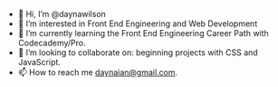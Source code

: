 - 👋 Hi, I’m @daynawilson
- 👀 I’m interested in Front End Engineering and Web Development
- 🌱 I’m currently learning the Front End Engineering Career Path with Codecademy/Pro.
- 💞️ I’m looking to collaborate on: beginning projects with CSS and JavaScript.
- 📫 How to reach me daynaian@gmail.com.

<!---
daynawilson/daynawilson is a ✨ special ✨ repository because its `README.md` (this file) appears on your GitHub profile.
You can click the Preview link to take a look at your changes.
--->

